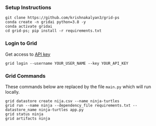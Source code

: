 
### Setup Instructions

```
git clone https://github.com/krishnakalyan3/grid-ps
conda create -n gridai python=3.8 -y
conda activate gridai
cd grid-ps; pip install -r requirements.txt
```

### Login to Grid
Get access to [API key](https://platform.grid.ai/#/settings?tabId=apikey)

```
grid login --username YOUR_USER_NAME --key YOUR_API_KEY
```

### Grid Commands
These commands below are replaced by the file `main.py` which will run locally.

```
grid datastore create nija.csv --name ninja-turtles
grid run --name ninja --dependency_file requirements.txt --datastore_name ninja-turtles app.py
grid status ninja
grid artifacts ninja
```
